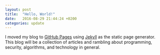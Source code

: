 ```yaml
---
layout: post
title:  "Hello, World!"
date:   2016-08-29 21:44:24 +0200
categories: update
---
```


I moved my blog to [GitHub Pages][gh-pages] using [Jekyll][jekyll] as the static page
generator. This blog will be a collection of articles and rambling about programming, security,
algorithms, and technology in general.

[gh-pages]: https://github.com/netromdk/netromdk.github.io
[jekyll]: https://jekyllrb.com
